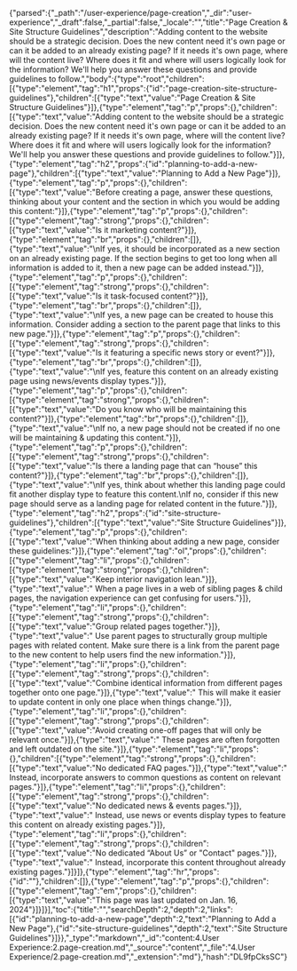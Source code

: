 {"parsed":{"_path":"/user-experience/page-creation","_dir":"user-experience","_draft":false,"_partial":false,"_locale":"","title":"Page Creation & Site Structure Guidelines","description":"Adding content to the website should be a strategic decision. Does the new content need it's own page or can it be added to an already existing page? If it needs it's own page, where will the content live? Where does it fit and where will users logically look for the information? We'll help you answer these questions and provide guidelines to follow.","body":{"type":"root","children":[{"type":"element","tag":"h1","props":{"id":"page-creation-site-structure-guidelines"},"children":[{"type":"text","value":"Page Creation & Site Structure Guidelines"}]},{"type":"element","tag":"p","props":{},"children":[{"type":"text","value":"Adding content to the website should be a strategic decision. Does the new content need it's own page or can it be added to an already existing page? If it needs it's own page, where will the content live? Where does it fit and where will users logically look for the information? We'll help you answer these questions and provide guidelines to follow."}]},{"type":"element","tag":"h2","props":{"id":"planning-to-add-a-new-page"},"children":[{"type":"text","value":"Planning to Add a New Page"}]},{"type":"element","tag":"p","props":{},"children":[{"type":"text","value":"Before creating a page, answer these questions, thinking about your content and the section in which you would be adding this content:"}]},{"type":"element","tag":"p","props":{},"children":[{"type":"element","tag":"strong","props":{},"children":[{"type":"text","value":"Is it marketing content?"}]},{"type":"element","tag":"br","props":{},"children":[]},{"type":"text","value":"\nIf yes, it should be incorporated as a new section on an already existing page. If the section begins to get too long when all information is added to it, then a new page can be added instead."}]},{"type":"element","tag":"p","props":{},"children":[{"type":"element","tag":"strong","props":{},"children":[{"type":"text","value":"Is it task-focused content?"}]},{"type":"element","tag":"br","props":{},"children":[]},{"type":"text","value":"\nIf yes, a new page can be created to house this information. Consider adding a section to the parent page that links to this new page."}]},{"type":"element","tag":"p","props":{},"children":[{"type":"element","tag":"strong","props":{},"children":[{"type":"text","value":"Is it featuring a specific news story or event?"}]},{"type":"element","tag":"br","props":{},"children":[]},{"type":"text","value":"\nIf yes, feature this content on an already existing page using news/events display types."}]},{"type":"element","tag":"p","props":{},"children":[{"type":"element","tag":"strong","props":{},"children":[{"type":"text","value":"Do you know who will be maintaining this content?"}]},{"type":"element","tag":"br","props":{},"children":[]},{"type":"text","value":"\nIf no, a new page should not be created if no one will be maintaining & updating this content."}]},{"type":"element","tag":"p","props":{},"children":[{"type":"element","tag":"strong","props":{},"children":[{"type":"text","value":"Is there a landing page that can “house” this content?"}]},{"type":"element","tag":"br","props":{},"children":[]},{"type":"text","value":"\nIf yes, think about whether this landing page could fit another display type to feature this content.\nIf no, consider if this new page should serve as a landing page for related content in the future."}]},{"type":"element","tag":"h2","props":{"id":"site-structure-guidelines"},"children":[{"type":"text","value":"Site Structure Guidelines"}]},{"type":"element","tag":"p","props":{},"children":[{"type":"text","value":"When thinking about adding a new page, consider these guidelines:"}]},{"type":"element","tag":"ol","props":{},"children":[{"type":"element","tag":"li","props":{},"children":[{"type":"element","tag":"strong","props":{},"children":[{"type":"text","value":"Keep interior navigation lean."}]},{"type":"text","value":"  When a page lives in a web of sibling pages & child pages, the navigation experience can get confusing for users."}]},{"type":"element","tag":"li","props":{},"children":[{"type":"element","tag":"strong","props":{},"children":[{"type":"text","value":"Group related pages together."}]},{"type":"text","value":"  Use parent pages to structurally group multiple pages with related content. Make sure there is a link from the parent page to the new content to help users find the new information."}]},{"type":"element","tag":"li","props":{},"children":[{"type":"element","tag":"strong","props":{},"children":[{"type":"text","value":"Combine identical information from different pages together onto one page."}]},{"type":"text","value":"  This will make it easier to update content in only one place when things change."}]},{"type":"element","tag":"li","props":{},"children":[{"type":"element","tag":"strong","props":{},"children":[{"type":"text","value":"Avoid creating one-off pages that will only be relevant once."}]},{"type":"text","value":"  These pages are often forgotten and left outdated on the site."}]},{"type":"element","tag":"li","props":{},"children":[{"type":"element","tag":"strong","props":{},"children":[{"type":"text","value":"No dedicated FAQ pages."}]},{"type":"text","value":"  Instead, incorporate answers to common questions as content on relevant pages."}]},{"type":"element","tag":"li","props":{},"children":[{"type":"element","tag":"strong","props":{},"children":[{"type":"text","value":"No dedicated news & events pages."}]},{"type":"text","value":"  Instead, use news or events display types to feature this content on already existing pages."}]},{"type":"element","tag":"li","props":{},"children":[{"type":"element","tag":"strong","props":{},"children":[{"type":"text","value":"No dedicated “About Us” or \"Contact\" pages."}]},{"type":"text","value":"  Instead, incorporate this content throughout already existing pages."}]}]},{"type":"element","tag":"hr","props":{"id":""},"children":[]},{"type":"element","tag":"p","props":{},"children":[{"type":"element","tag":"em","props":{},"children":[{"type":"text","value":"This page was last updated on Jan. 16, 2024"}]}]}],"toc":{"title":"","searchDepth":2,"depth":2,"links":[{"id":"planning-to-add-a-new-page","depth":2,"text":"Planning to Add a New Page"},{"id":"site-structure-guidelines","depth":2,"text":"Site Structure Guidelines"}]}},"_type":"markdown","_id":"content:4.User Experience:2.page-creation.md","_source":"content","_file":"4.User Experience/2.page-creation.md","_extension":"md"},"hash":"DL9fpCksSC"}